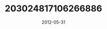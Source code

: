 ---
title: "203024817106266886"
cover: "2012-05-31 10.01.06 203024817106266886_46248401"
photo: "2012-05-31 10.01.06 203024817106266886_46248401"
date: "2012-05-31"
type: "photo"
---
